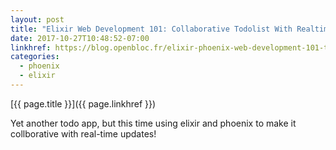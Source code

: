 ```yaml
---
layout: post
title: "Elixir Web Development 101: Collaborative Todolist With Realtime Updates"
date: 2017-10-27T10:48:52-07:00
linkhref: https://blog.openbloc.fr/elixir-phoenix-web-development-101-todo-app/
categories:
  - phoenix
  - elixir
---
```



[{{ page.title }}]({{ page.linkhref }})

Yet another todo app, but this time using elixir and phoenix to make it collborative with real-time updates!

